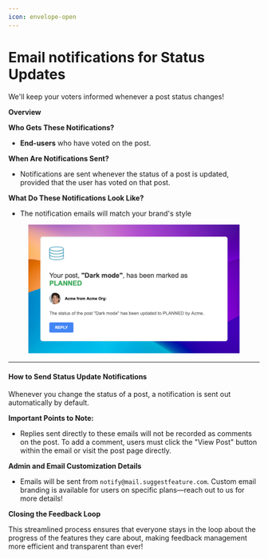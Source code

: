 ```yaml
---
icon: envelope-open
---
```


# Email notifications for Status Updates

We'll keep your voters informed whenever a post status changes!

**Overview**

**Who Gets These Notifications?**

* **End-users** who have voted on the post.

**When Are Notifications Sent?**

* Notifications are sent whenever the status of a post is updated, provided that the user has voted on that post.

**What Do These Notifications Look Like?**

* The notification emails will match your brand's style

<figure><img src="../../.gitbook/assets/image.png" alt=""><figcaption></figcaption></figure>

***

#### How to Send Status Update Notifications

Whenever you change the status of a post, a notification is sent out automatically by default.

**Important Points to Note:**

* Replies sent directly to these emails will not be recorded as comments on the post. To add a comment, users must click the "View Post" button within the email or visit the post page directly.&#x20;

**Admin and Email Customization Details**

* Emails will be sent from `notify@mail.suggestfeature.com`. Custom email branding is available for users on specific plans—reach out to us for more details!

**Closing the Feedback Loop**

This streamlined process ensures that everyone stays in the loop about the progress of the features they care about, making feedback management more efficient and transparent than ever!
